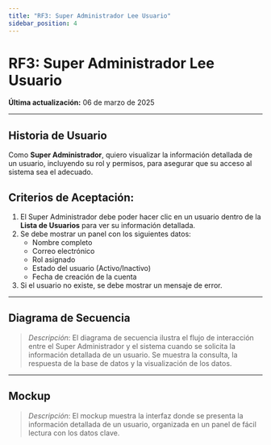 ```yaml
---
title: "RF3: Super Administrador Lee Usuario"  
sidebar_position: 4
---
```


# RF3: Super Administrador Lee Usuario  

**Última actualización:** 06 de marzo de 2025  

---

## Historia de Usuario  

Como **Super Administrador**, quiero visualizar la información detallada de un usuario, incluyendo su rol y permisos, para asegurar que su acceso al sistema sea el adecuado.

## **Criterios de Aceptación:**  

1. El Super Administrador debe poder hacer clic en un usuario dentro de la **Lista de Usuarios** para ver su información detallada.  
2. Se debe mostrar un panel con los siguientes datos:  
   - Nombre completo  
   - Correo electrónico  
   - Rol asignado  
   - Estado del usuario (Activo/Inactivo)  
   - Fecha de creación de la cuenta  
3. Si el usuario no existe, se debe mostrar un mensaje de error.  

---

## **Diagrama de Secuencia**  

> *Descripción*: El diagrama de secuencia ilustra el flujo de interacción entre el Super Administrador y el sistema cuando se solicita la información detallada de un usuario. Se muestra la consulta, la respuesta de la base de datos y la visualización de los datos.  

---

## **Mockup**  

> *Descripción*: El mockup muestra la interfaz donde se presenta la información detallada de un usuario, organizada en un panel de fácil lectura con los datos clave.  
